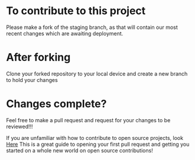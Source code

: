 # To contribute to this project 

Please make a fork of the staging branch, as that will contain our most recent changes which are awaiting deployment.

# After forking

Clone your forked repository to your local device and create a new branch to hold your changes

# Changes complete?

Feel free to make a pull request and request for your changes to be reviewed!!!

If you are unfamiliar with how to contribute to open source projects, look [Here](https://docs.github.com/en/pull-requests/collaborating-with-pull-requests/proposing-changes-to-your-work-with-pull-requests/creating-a-pull-request-from-a-fork)
This is a great guide to opening your first pull request and getting you started on a whole new world on open source contributions!
